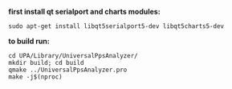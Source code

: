 **first install qt serialport and charts modules:**
```
sudo apt-get install libqt5serialport5-dev libqt5charts5-dev
```

**to build run:**
```
cd UPA/Library/UniversalPpsAnalyzer/
mkdir build; cd build
qmake ../UniversalPpsAnalyzer.pro
make -j$(nproc)
```
